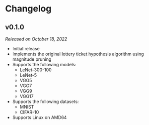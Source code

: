 # Changelog

## v0.1.0

*Released on October 18, 2022*

- Initial release
- Implements the original lottery ticket hypothesis algorithm using magnitude pruning
- Supports the following models:
  - LeNet-300-100
  - LeNet-5
  - VGG5
  - VGG7
  - VGG9
  - VGG17
- Supports the following datasets:
  - MNIST
  - CIFAR-10
- Supports Linux on AMD64
